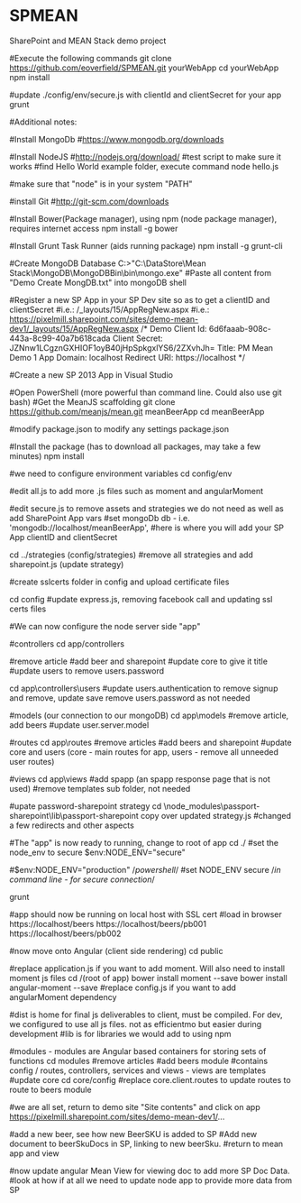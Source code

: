 SPMEAN
============

SharePoint and MEAN Stack demo project

#Execute the following commands
git clone https://github.com/eoverfield/SPMEAN.git yourWebApp
cd yourWebApp
npm install

#update ./config/env/secure.js with clientId and clientSecret for your app
grunt

#Additional notes:

#Install MongoDb
	#https://www.mongodb.org/downloads


	
#Install NodeJS
	#http://nodejs.org/download/
	#test script to make sure it works
	#find Hello World example folder, execute command
	node hello.js

#make sure that "node" is in your system "PATH"



#install Git
	#http://git-scm.com/downloads
	
#Install Bower(Package manager), using npm (node package manager), requires internet access
npm install -g bower

#Install Grunt Task Runner (aids running package)
npm install -g grunt-cli



#Create MongoDB Database
	C:\>"C:\DataStore\Mean Stack\MongoDB\MongoDBBin\bin\mongo.exe"
	#Paste all content from "Demo Create MongDB.txt" into mongoDB shell


	
#Register a new SP App in your SP Dev site so as to get a clientID and clientSecret
#i.e.: /_layouts/15/AppRegNew.aspx
#i.e.: https://pixelmill.sharepoint.com/sites/demo-mean-dev1/_layouts/15/AppRegNew.aspx
	/* Demo 
	Client Id:   	6d6faaab-908c-443a-8c99-40a7b618cada
	Client Secret:   	JZNnw1LCgznGXHIOF1oyB40jHpSpkgxlYS6/2ZXvhJh=
	Title:   	PM Mean Demo 1
	App Domain:   	localhost
	Redirect URI:   	https://localhost
	*/
		
#Create a new SP 2013 App in Visual Studio




#Open PowerShell (more powerful than command line. Could also use git bash)
#Get the MeanJS scaffolding
git clone https://github.com/meanjs/mean.git meanBeerApp
cd meanBeerApp

#modify package.json to modify any settings
package.json 

#Install the package (has to download all packages, may take a few minutes)
npm install



#we need to configure environment variables
cd config/env

#edit all.js to add more .js files such as moment and angularMoment

#edit secure.js to remove assets and strategies we do not need as well as add SharePoint App vars
	#set mongoDb db - i.e. 'mongodb://localhost/meanBeerApp',
	#here is where you will add your SP App clientID and clientSecret

	
cd ../strategies (config/strategies)
#remove all strategies and add sharepoint.js (update strategy)


#create sslcerts folder in config and upload certificate files


cd config
#update express.js, removing facebook call and updating ssl certs files



#We can now configure the node server side "app"

#controllers
cd app/controllers

#remove article
#add beer and sharepoint
#update core to give it title
#update users to remove users.password

cd app\controllers\users
#update users.authentication to remove signup and remove, update save
remove users.password as not needed


#models (our connection to our mongoDB)
cd app\models
#remove article, add beers
#update user.server.model


#routes
cd app\routes
#remove articles
#add beers and sharepoint
#update core and users (core - main routes for app, users - remove all unneeded user routes)



#views
cd app\views
#add spapp (an spapp response page that is not used)
#remove templates sub folder, not needed



#upate password-sharepoint strategy
cd \node_modules\passport-sharepoint\lib\passport-sharepoint
copy over updated strategy.js #changed a few redirects and other aspects

#The "app" is now ready to running, change to root of app
cd ./ 
#set the node_env to secure
$env:NODE_ENV="secure"

#$env:NODE_ENV="production" /*powershell*/
#set NODE_ENV secure /*in command line - for secure connection*/

grunt


#app should now be running on local host with SSL cert
#load in browser
https://localhost/beers
https://localhost/beers/pb001
https://localhost/beers/pb002



#now move onto Angular (client side rendering)
cd public

#replace application.js if you want to add moment. Will also need to install moment js files
cd /(root of app)
bower install moment --save
bower install angular-moment --save
#replace config.js if you want to add angularMoment dependency


#dist is home for final js deliverables to client, must be compiled. For dev, we configured to use all js files. not as efficientmo but easier during development
#lib is for libraries we would add to using npm


#modules - modules are Angular based containers for storing sets of functions
cd modules
#remove articles
#add beers module
	#contains config / routes, controllers, services and views - views are templates
#update core
cd core/config
	#replace core.client.routes to update routes to route to beers module
	
	
	
#we are all set, return to demo site "Site contents" and click on app
https://pixelmill.sharepoint.com/sites/demo-mean-dev1/...

#add a new beer, see how new BeerSKU is added to SP
#Add new document to beerSkuDocs in SP, linking to new beerSku.
#return to mean app and view



#now update angular Mean View for viewing doc to add more SP Doc Data.
#look at how if at all we need to update node app to provide more data from SP

